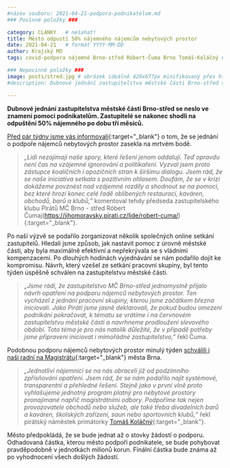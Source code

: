 ```yaml
---
#název souboru: 2021-04-21-podpora-podnikatelum.md
### Povinné položky ###

category: CLANKY   # nešahat!
title: Město odpustí 50% nájemného nájemcům nebytových prostor
date: 2021-04-21   # formát YYYY-MM-DD
author: Krajský MO
tags: covid-podpora nájemné Brno-střed Róbert-Čuma Brno Tomáš-Koláčný # kategorie odděleny mezerami, např. volby zemědělství životní-prostředí piráti (viz https://jihomoravsky.pirati.cz/tags/)

### Nepovinné položky ###
image: posts/stred.jpg # obrázek ideálně 420x677px minifikovaný přes https://tinypng.com/
#description: Dubnové jednání zastupitelstva městské části Brno-střed se neslo ve znamení pomoci podnikatelům. Zastupitelé se nakonec shodli na odpuštění 50% nájemného po dobu tří měsíců. 

---
```

**Dubnové jednání zastupitelstva městské části Brno-střed se neslo ve znamení pomoci podnikatelům. Zastupitelé se nakonec shodli na odpuštění 50% nájemného po dobu tří měsíců.** 

[Před pár týdny jsme vás informovali](hhttps://www.facebook.com/CPS.JMK/posts/10158275163581589){:target="_blank"} o tom, že se jednání o podpoře nájemců nebytových prostor zasekla na mrtvém bodě.

>*„Lidi nezajímají naše spory, které řešení jenom oddalují. Teď opravdu není čas na vzájemné ignorování a politikaření. Vyzval jsem proto zástupce koaličních i opozičních stran k širšímu dialogu. Jsem rád, že se naše iniciativa setkala s pozitivním ohlasem. Doufám, že se v krizi dokážeme povznést nad vzájemné rozdíly a shodnout se na pomoci, bez které hrozí konec celé řadě oblíbených restaurací, kaváren, obchodů, barů a klubů,”* komentoval tehdy předseda zastupitelského klubu Pirátů MČ Brno - střed Róbert Čumaj(https://jihomoravsky.pirati.cz/lide/robert-cuma/){:target="_blank"}. 
>

Po naší výzvě se podařilo zorganizovat několik společných online setkání zastupitelů. Hledali jsme způsob, jak nastavit pomoc z úrovně městské části, aby byla maximálně efektivní a nepřekrývala se s vládními kompenzacemi. Po dlouhých hodinách vyjednávání se nám podařilo dojít ke kompromisu.  Návrh, který vzešel ze setkání pracovní skupiny, byl tento týden úspěšně schválen na zastupitelstvu městské části.

>*„Jsme rádi, že zastupitelstvo MČ Brno-střed  jednomyslně přijalo návrh opatření na podporu nájemců nebytových prostor. Ten vycházel z jednání pracovní skupiny, kterou jsme začátkem března iniciovali. Jako Piráti jsme jasně deklarovali, že pokud budou omezení podnikání pokračovat, k tématu se vrátíme i na červnovém zastupitelstvu městské části a navrhneme prodloužení slevového období.  Toto téma je pro nás natolik důležité, že v případě potřeby jsme připraveni iniciovat  i mimořádné zastupitelstvo,”* řekl Čuma.
>

Podobnou podporu nájemců nebytových prostor minulý týden [schválili i naši radní na Magistrátu](https://www.brno.cz/brno-aktualne/tiskovy-servis/tiskove-zpravy/a/podnikatelum-postizenym-covidem-odpustime-50-najemneho-za-druhe-ctvrtleti-rozhodlo-vedeni-mesta/){:target="_blank"} města Brna. 

>*„Jednotliví nájemníci se na nás obraceli již od podzimního zpřísňování opatření. Jsem rád, že se nám podařilo najít systémové, transparentní a přehledné řešení. Stejně jako v první vlně proto vyhlašujeme jednotný program platný pro nebytové prostory pronajímané napříč magistrátními odbory. Podpoříme tak nejen provozovatele obchodů nebo služeb, ale také třeba divadelních barů a kaváren, školských zařízení, saun nebo sportovních klubů,“* řekl pirátský náměstek primátorky [Tomáš Koláčný](https://jihomoravsky.pirati.cz/lide/tomas-kolacny/){:target="_blank"}.
>

Město předpokládá, že se bude jednat až o stovky žádostí o podporu. Odhadovaná částka, kterou město podpoří podnikatele, se bude pohybovat pravděpodobně v jednotkách milionů korun. Finální částka bude známa až po vyhodnocení všech došlých žádostí. 

